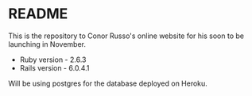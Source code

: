 # README

This is the repository to Conor Russo's online website for his <insert company> soon to be launching in November. 

* Ruby version - 2.6.3
* Rails version - 6.0.4.1

Will be using postgres for the database deployed on Heroku. 
  
